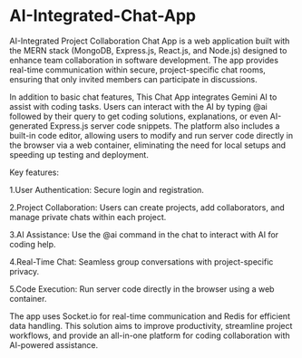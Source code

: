 # AI-Integrated-Chat-App
AI-Integrated Project Collaboration Chat App is a web application built with the MERN stack (MongoDB, Express.js, React.js, and Node.js) designed to enhance team collaboration in software development. The app provides real-time communication within secure, project-specific chat rooms, ensuring that only invited members can participate in discussions.

In addition to basic chat features, This Chat App integrates Gemini AI to assist with coding tasks. Users can interact with the AI by typing @ai followed by their query to get coding solutions, explanations, or even AI-generated Express.js server code snippets. The platform also includes a built-in code editor, allowing users to modify and run server code directly in the browser via a web container, eliminating the need for local setups and speeding up testing and deployment.

Key features:

1.User Authentication: Secure login and registration.

2.Project Collaboration: Users can create projects, add collaborators, and manage private chats within each project.

3.AI Assistance: Use the @ai command in the chat to interact with AI for coding help.

4.Real-Time Chat: Seamless group conversations with project-specific privacy.

5.Code Execution: Run server code directly in the browser using a web container.

The app uses Socket.io for real-time communication and Redis for efficient data handling. This solution aims to improve productivity, streamline project workflows, and provide an all-in-one platform for coding collaboration with AI-powered assistance.
